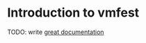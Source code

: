 # Introduction to vmfest

TODO: write [great documentation](http://jacobian.org/writing/great-documentation/what-to-write/)
